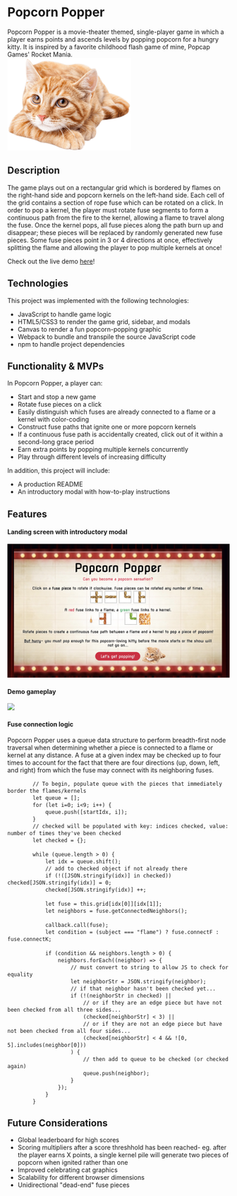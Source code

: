 # Popcorn Popper
Popcorn Popper is a movie-theater themed, single-player game in which a player earns points and ascends levels by popping popcorn for a hungry kitty. It is inspired by a favorite childhood flash game of mine, Popcap Games' Rocket Mania. <br>
<img src="/images/kittens/intro.png" alt = "i can has popcorn?" width="280" height="210">

## Description
The game plays out on a rectangular grid which is bordered by flames on the right-hand side and popcorn kernels on the left-hand side. Each cell of the grid contains a section of rope fuse which can be rotated on a click. In order to pop a kernel, the player must rotate fuse segments to form a continuous path from the fire to the kernel, allowing a flame to travel along the fuse. Once the kernel pops, all fuse pieces along the path burn up and disappear; these pieces will be replaced by randomly generated new fuse pieces. Some fuse pieces point in 3 or 4 directions at once, effectively splitting the flame and allowing the player to pop multiple kernels at once!

Check out the live demo [here](https://virgknight.github.io/popcorn/)!

## Technologies
This project was implemented with the following technologies:
* JavaScript to handle game logic
* HTML5/CSS3 to render the game grid, sidebar, and modals
* Canvas to render a fun popcorn-popping graphic
* Webpack to bundle and transpile the source JavaScript code
* npm to handle project dependencies

## Functionality & MVPs
In Popcorn Popper, a player can:
* Start and stop a new game
* Rotate fuse pieces on a click
* Easily distinguish which fuses are already connected to a flame or a kernel with color-coding
* Construct fuse paths that ignite one or more popcorn kernels
* If a continuous fuse path is accidentally created, click out of it within a second-long grace period
* Earn extra points by popping multiple kernels concurrently
* Play through different levels of increasing difficulty

In addition, this project will include:
* A production README
* An introductory modal with how-to-play instructions

## Features
#### Landing screen with introductory modal
![introductory modal](/images/readme/intro-modal.png)

#### Demo gameplay
![](images/readme/gameplay.gif)

#### Fuse connection logic
Popcorn Popper uses a queue data structure to perform breadth-first node traversal when determining whether a piece is connected to a flame or kernel at any distance. A fuse at a given index may be checked up to four times to account for the fact that there are four directions (up, down, left, and right) from which the fuse may connect with its neighboring fuses.
```
        // To begin, populate queue with the pieces that immediately border the flames/kernels
        let queue = [];
        for (let i=0; i<9; i++) {
            queue.push([startIdx, i]);
        }
        // checked will be populated with key: indices checked, value: number of times they've been checked
        let checked = {};

        while (queue.length > 0) {
            let idx = queue.shift();
            // add to checked object if not already there
            if (!([JSON.stringify(idx)] in checked)) checked[JSON.stringify(idx)] = 0;
            checked[JSON.stringify(idx)] ++;

            let fuse = this.grid[idx[0]][idx[1]];
            let neighbors = fuse.getConnectedNeighbors();

            callback.call(fuse);
            let condition = (subject === "flame") ? fuse.connectF : fuse.connectK;

            if (condition && neighbors.length > 0) {
                neighbors.forEach((neighbor) => {
                    // must convert to string to allow JS to check for equality
                    let neighborStr = JSON.stringify(neighbor);
                    // if that neighbor hasn't been checked yet...
                    if (!(neighborStr in checked) || 
                        // or if they are an edge piece but have not been checked from all three sides...
                        (checked[neighborStr] < 3) ||
                        // or if they are not an edge piece but have not been checked from all four sides...
                        (checked[neighborStr] < 4 && ![0, 5].includes(neighbor[0]))
                    ) {
                        // then add to queue to be checked (or checked again)
                        queue.push(neighbor);
                    }
                });
            }
        }
```

## Future Considerations
* Global leaderboard for high scores
* Scoring multipliers after a score threshhold has been reached- eg. after the player earns X points, a single kernel pile will generate two pieces of popcorn when ignited rather than one
* Improved celebrating cat graphics
* Scalability for different browser dimensions
* Unidirectional "dead-end" fuse pieces
